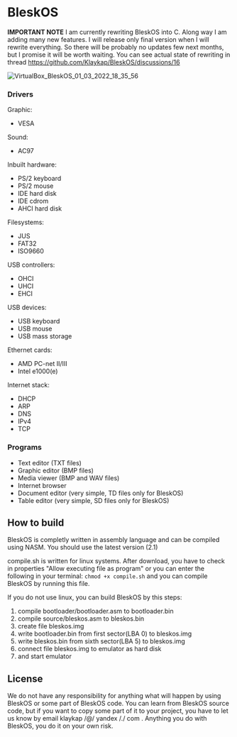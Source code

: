 # BleskOS
**IMPORTANT NOTE** I am currently rewriting BleskOS into C. Along way I am adding many new features. I will release only final version when I will rewrite everything. So there will be probably no updates few next months, but I promise it will be worth waiting. You can see actual state of rewriting in thread https://github.com/Klaykap/BleskOS/discussions/16

![VirtualBox_BleskOS_01_03_2022_18_35_56](https://user-images.githubusercontent.com/43180618/158466244-77a4047c-7ae9-487b-895a-b49a4ebbcb99.png)


### Drivers
Graphic:
* VESA

Sound:
* AC97

Inbuilt hardware:
* PS/2 keyboard
* PS/2 mouse
* IDE hard disk
* IDE cdrom
* AHCI hard disk

Filesystems:
* JUS
* FAT32
* ISO9660

USB controllers:
* OHCI
* UHCI
* EHCI

USB devices:
* USB keyboard
* USB mouse
* USB mass storage

Ethernet cards:
* AMD PC-net II/III
* Intel e1000(e)

Internet stack:
* DHCP
* ARP
* DNS
* IPv4
* TCP

### Programs
* Text editor (TXT files)
* Graphic editor (BMP files)
* Media viewer (BMP and WAV files)
* Internet browser
* Document editor (very simple, TD files only for BleskOS)
* Table editor (very simple, SD files only for BleskOS)

## How to build
BleskOS is completly written in assembly language and can be compiled using NASM. You should use the latest version (2.1)

compile.sh is written for linux systems. After download, you have to check in properties "Allow executing file as program" or you can enter the following in your terminal: ```chmod +x compile.sh``` and you can compile BleskOS by running this file.

If you do not use linux, you can build BleskOS by this steps:
1. compile bootloader/bootloader.asm to bootloader.bin
2. compile source/bleskos.asm to bleskos.bin
3. create file bleskos.img
4. write bootloader.bin from first sector(LBA 0) to bleskos.img
5. write bleskos.bin from sixth sector(LBA 5) to bleskos.img
6. connect file bleskos.img to emulator as hard disk
7. and start emulator

## License
We do not have any responsibility for anything what will happen by using BleskOS or some part of BleskOS code.
You can learn from BleskOS source code, but if you want to copy some part of it to your project, you have to let us know by email klaykap /@/ yandex /./ com .
Anything you do with BleskOS, you do it on your own risk.
